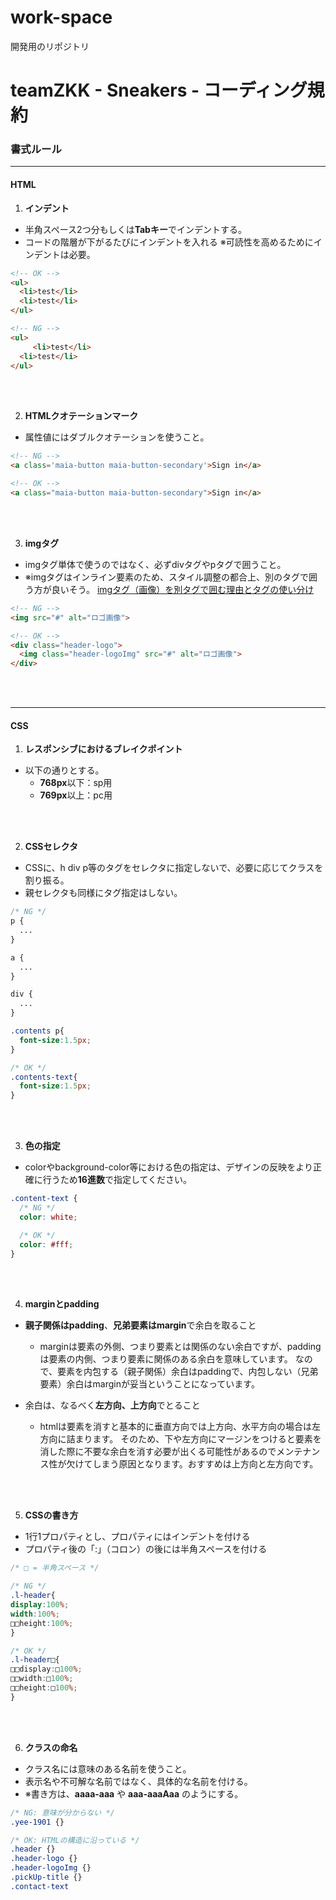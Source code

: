 # work-space
開発用のリポジトリ

# teamZKK - Sneakers -  コーディング規約

### 書式ルール
***
#### HTML
1. **インデント**
  * 半角スペース2つ分もしくは**Tabキー**でインデントする。
  * コードの階層が下がるたびにインデントを入れる
※可読性を高めるためにインデントは必要。
```html
<!-- OK -->
<ul>
  <li>test</li>
  <li>test</li>
</ul>

<!-- NG -->
<ul>
　　　<li>test</li>
  <li>test</li>
</ul>
```
<br>
<br>

2. **HTMLクオテーションマーク**
  * 属性値にはダブルクオテーションを使うこと。
```html
<!-- NG -->
<a class='maia-button maia-button-secondary'>Sign in</a>

<!-- OK -->
<a class="maia-button maia-button-secondary">Sign in</a>
```
<br>
<br>

3. **imgタグ**
  * imgタグ単体で使うのではなく、必ずdivタグやpタグで囲うこと。
  * ※imgタグはインライン要素のため、スタイル調整の都合上、別のタグで囲う方が良いそう。
[imgタグ（画像）を別タグで囲む理由とタグの使い分け](https://indoor-days.blogspot.com/2020/03/imgtag.Surround.html)
```html
<!-- NG -->
<img src="#" alt="ロゴ画像">

<!-- OK -->
<div class="header-logo">
  <img class="header-logoImg" src="#" alt="ロゴ画像">
</div>
```
<br>
<br>

***

#### CSS
1. **レスポンシブにおけるブレイクポイント**
  * 以下の通りとする。
    * **768px**以下：sp用
    * **769px**以上：pc用

<br>
<br>

2. **CSSセレクタ**
  * CSSに、h div p等のタグをセレクタに指定しないで、必要に応じてクラスを割り振る。
  * 親セレクタも同様にタグ指定はしない。
```css
/* NG */
p {
  ...
}

a {
  ...
}

div {
  ...
}

.contents p{
  font-size:1.5px;
}

/* OK */
.contents-text{
  font-size:1.5px;
}
```
<br>
<br>

3. **色の指定**
  * colorやbackground-color等における色の指定は、デザインの反映をより正確に行うため**16進数**で指定してください。
```css
.content-text {
  /* NG */
  color: white;

  /* OK */
  color: #fff;
}
```
<br>
<br>

4. **marginとpadding**
  * **親子関係はpadding**、**兄弟要素はmargin**で余白を取ること
    * marginは要素の外側、つまり要素とは関係のない余白ですが、paddingは要素の内側、つまり要素に関係のある余白を意味しています。
    なので、要素を内包する（親子関係）余白はpaddingで、内包しない（兄弟要素）余白はmarginが妥当ということになっています。

  * 余白は、なるべく**左方向、上方向**でとること
    * htmlは要素を消すと基本的に垂直方向では上方向、水平方向の場合は左方向に詰まります。
そのため、下や左方向にマージンをつけると要素を消した際に不要な余白を消す必要が出くる可能性があるのでメンテナンス性が欠けてしまう原因となります。おすすめは上方向と左方向です。

<br>
<br>

5. **CSSの書き方**
  * 1行1プロパティとし、プロパティにはインデントを付ける
  * プロパティ後の「:」（コロン）の後には半角スペースを付ける
```css
/* □ = 半角スペース */

/* NG */
.l-header{
display:100%;
width:100%;
□□height:100%;
}

/* OK */
.l-header□{
□□display:□100%;
□□width:□100%;
□□height:□100%;
}
```
<br>
<br>

6. **クラスの命名**
  * クラス名には意味のある名前を使うこと。
  * 表示名や不可解な名前ではなく、具体的な名前を付ける。
  * ※書き方は、**aaaa-aaa** や **aaa-aaaAaa** のようにする。

```css
/* NG: 意味が分からない */
.yee-1901 {}

/* OK: HTMLの構造に沿っている */
.header {}
.header-logo {}
.header-logoImg {}
.pickUp-title {}
.contact-text
```
<br>
<br>


